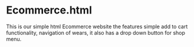 # Ecommerce.html
This is our simple html Ecommerce website the features simple add to cart functionality, navigation of wears, it also has a drop down button for shop menu.

